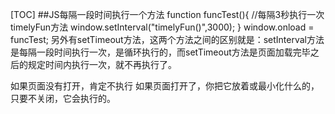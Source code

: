 [TOC]
##JS每隔一段时间执行一个方法
function funcTest(){
    //每隔3秒执行一次timelyFun方法
    window.setInterval("timelyFun()",3000);
}
window.onload = funcTest;
另外有setTimeout方法，这两个方法之间的区别就是：setInterval方法是每隔一段时间执行一次，是循环执行的，而setTimeout方法是页面加载完毕之后的规定时间内执行一次，就不再执行了。

如果页面没有打开，肯定不执行
如果页面打开了，你把它放着或最小化什么的，只要不关闭，它会执行的。
